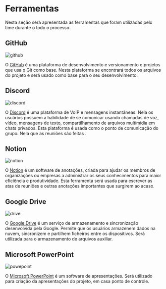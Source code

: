 # Ferramentas

Nesta seção será apresentada as ferramentas que foram utilizadas pelo time durante o todo o processo.

## GitHub

![github](https://duckduckgo.com/i/27ff1233.png)

O [GitHub](https://github.com/) é uma plataforma de desenvolvimento e versionamento e projetos que usa o Git como base. Nesta plataforma se encontrará todos os arquivos do projeto e será usado como base para o seu desenvolvimento.

## Discord

![discord](https://duckduckgo.com/i/e44d5f07.png)

O [Discord](https://discord.com/) é uma plataforma de VoIP e mensagens instantâneas. Nela os usuários possuem a habilidade de se comunicar usando chamadas de voz, vídeo, mensagens de texto, compartilhamento de arquivos multimídia em chats privados. Esta plataforma é usada como o ponto de comunicação do grupo. Nela que as reuniões são feitas .

## Notion

![notion](https://duckduckgo.com/i/f6441cab.png)

O [Notion](https://www.notion.so/) é um software de anotações, criada para ajudar os membros de organizações ou empresas a administrar os seus conhecimentos para maior eficiência e produtividade. Esta ferramenta será usada para escrever as atas de reuniões e outras anotações importantes que surgirem ao acaso.


## Google Drive

![drive](https://duckduckgo.com/i/509a9ea5.png)

O [Google Drive](https://www.google.com/drive/) é um serviço de armazenamento e sincronização desenvolvida pela Google. Permite que os usuários armazenem dados na nuvem, sincronizem e partilhem ficheiros entre os dispositivos. Será utilizada para o armazenamento de arquivos auxiliar.

## Microsoft PowerPoint

![powepoint](https://duckduckgo.com/i/e86c128a.png)

O [Microsoft PowerPoint](https://www.microsoft.com/en-us/microsoft-365/powerpoint) é um software de apresentações. Será utilizado para criação da apresentações do projeto, em casa ponto de controle.
